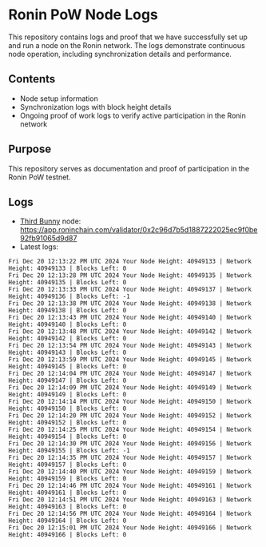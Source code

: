 # Ronin PoW Node Logs

This repository contains logs and proof that we have successfully set up and run a node on the Ronin network. The logs demonstrate continuous node operation, including synchronization details and performance.

## Contents

- Node setup information
- Synchronization logs with block height details
- Ongoing proof of work logs to verify active participation in the Ronin network

## Purpose

This repository serves as documentation and proof of participation in the Ronin PoW testnet.

## Logs

- [Third Bunny](https://thirdbunny.xyz/) node: https://app.roninchain.com/validator/0x2c96d7b5d1887222025ec9f0be92fb91065d9d87
- Latest logs:
```
Fri Dec 20 12:13:22 PM UTC 2024 Your Node Height: 40949133 | Network Height: 40949133 | Blocks Left: 0
Fri Dec 20 12:13:28 PM UTC 2024 Your Node Height: 40949135 | Network Height: 40949135 | Blocks Left: 0
Fri Dec 20 12:13:33 PM UTC 2024 Your Node Height: 40949137 | Network Height: 40949136 | Blocks Left: -1
Fri Dec 20 12:13:38 PM UTC 2024 Your Node Height: 40949138 | Network Height: 40949138 | Blocks Left: 0
Fri Dec 20 12:13:43 PM UTC 2024 Your Node Height: 40949140 | Network Height: 40949140 | Blocks Left: 0
Fri Dec 20 12:13:48 PM UTC 2024 Your Node Height: 40949142 | Network Height: 40949142 | Blocks Left: 0
Fri Dec 20 12:13:54 PM UTC 2024 Your Node Height: 40949143 | Network Height: 40949143 | Blocks Left: 0
Fri Dec 20 12:13:59 PM UTC 2024 Your Node Height: 40949145 | Network Height: 40949145 | Blocks Left: 0
Fri Dec 20 12:14:04 PM UTC 2024 Your Node Height: 40949147 | Network Height: 40949147 | Blocks Left: 0
Fri Dec 20 12:14:09 PM UTC 2024 Your Node Height: 40949149 | Network Height: 40949149 | Blocks Left: 0
Fri Dec 20 12:14:14 PM UTC 2024 Your Node Height: 40949150 | Network Height: 40949150 | Blocks Left: 0
Fri Dec 20 12:14:20 PM UTC 2024 Your Node Height: 40949152 | Network Height: 40949152 | Blocks Left: 0
Fri Dec 20 12:14:25 PM UTC 2024 Your Node Height: 40949154 | Network Height: 40949154 | Blocks Left: 0
Fri Dec 20 12:14:30 PM UTC 2024 Your Node Height: 40949156 | Network Height: 40949155 | Blocks Left: -1
Fri Dec 20 12:14:35 PM UTC 2024 Your Node Height: 40949157 | Network Height: 40949157 | Blocks Left: 0
Fri Dec 20 12:14:40 PM UTC 2024 Your Node Height: 40949159 | Network Height: 40949159 | Blocks Left: 0
Fri Dec 20 12:14:46 PM UTC 2024 Your Node Height: 40949161 | Network Height: 40949161 | Blocks Left: 0
Fri Dec 20 12:14:51 PM UTC 2024 Your Node Height: 40949163 | Network Height: 40949163 | Blocks Left: 0
Fri Dec 20 12:14:56 PM UTC 2024 Your Node Height: 40949164 | Network Height: 40949164 | Blocks Left: 0
Fri Dec 20 12:15:01 PM UTC 2024 Your Node Height: 40949166 | Network Height: 40949166 | Blocks Left: 0
```
